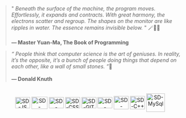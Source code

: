 
> " _Beneath the surface of the machine, the program moves. Effortlessly, it expands and contracts. With great harmony, the electrons scatter and regroup. The shapes on the monitor are like ripples in water. The essence remains invisible below._ " 🪄💫🌙
<br><br>**— Master Yuan-Ma, The Book of Programming**

>_“ People think that computer science is the art of geniuses. In reality, it’s the opposite, it’s a bunch of people doing things that depend on each other, like a wall of small stones. ”_🌱<br><br>**— Donald Knuth** 

<div align="center" style="display:inline_block">
  <br> 
  <img align="center" alt="SD-JS" height="30" width="40" src="https://cdn.jsdelivr.net/gh/devicons/devicon@latest/icons/javascript/javascript-original.svg">
  <img align="center" alt="SD-Python" height="33" width="43" src="https://cdn.jsdelivr.net/gh/devicons/devicon@latest/icons/python/python-original.svg">
  <img align="center" alt="SD-HTML" height="30" width="40" src="https://cdn.jsdelivr.net/gh/devicons/devicon@latest/icons/html5/html5-original.svg">
  <img align="center" alt="SD-CSS" height="30" width="40" src="https://cdn.jsdelivr.net/gh/devicons/devicon@latest/icons/css3/css3-original.svg">
  <img align="center" alt="SD-GIT" height="30" width="40" src="https://cdn.jsdelivr.net/gh/devicons/devicon@latest/icons/git/git-original.svg">
  <img align="center" alt="SD-node.js" height="30" width="40" src="https://cdn.jsdelivr.net/gh/devicons/devicon@latest/icons/nodejs/nodejs-original.svg">
  <img align="center" alt="SD-mongoDB" height="36" width="40" src="https://cdn.jsdelivr.net/gh/devicons/devicon@latest/icons/mongodb/mongodb-original.svg">
  <img align="center" alt="SD-C++" height="36" width="40" src="https://cdn.jsdelivr.net/gh/devicons/devicon@latest/icons/cplusplus/cplusplus-original.svg">
  <img align="center" alt="SD-MySql" height="50" width="50" src="https://cdn.jsdelivr.net/gh/devicons/devicon@latest/icons/mysql/mysql-original-wordmark.svg">
</div> 

<div align="center" width="99" height="99">
  
</div>

